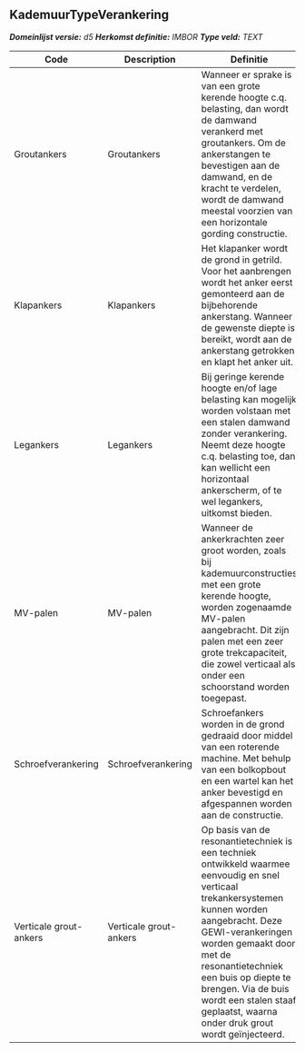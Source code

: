 ﻿## KademuurTypeVerankering

*__Domeinlijst versie:__ d5*
*__Herkomst definitie:__ IMBOR*
*__Type veld:__ TEXT*

|__Code__ |__Description__ |__Definitie__	|
|	---	|	---	|   ---	| 
| Groutankers | Groutankers | Wanneer er sprake is van een grote kerende hoogte c.q. belasting, dan wordt de damwand verankerd met groutankers. Om de ankerstangen te bevestigen aan de damwand, en de kracht te verdelen, wordt de damwand meestal voorzien van een horizontale gording constructie. |
| Klapankers | Klapankers | Het klapanker wordt de grond in getrild. Voor het aanbrengen wordt het anker eerst gemonteerd aan de bijbehorende ankerstang. Wanneer de gewenste diepte is bereikt, wordt aan de ankerstang getrokken en klapt het anker uit. |
| Legankers | Legankers | Bij geringe kerende hoogte en/of lage belasting kan mogelijk worden volstaan met een stalen damwand zonder verankering. Neemt deze hoogte c.q. belasting toe, dan kan wellicht een horizontaal ankerscherm, of te wel legankers, uitkomst bieden. |
| MV-palen | MV-palen | Wanneer de ankerkrachten zeer groot worden, zoals bij kademuurconstructies met een grote kerende hoogte, worden zogenaamde MV-palen aangebracht. Dit zijn palen met een zeer grote trekcapaciteit, die zowel verticaal als onder een schoorstand worden toegepast. |
| Schroefverankering | Schroefverankering | Schroefankers worden in de grond gedraaid door middel van een roterende machine. Met behulp van een bolkopbout en een wartel kan het anker bevestigd en afgespannen worden aan de constructie. |
| Verticale grout-ankers | Verticale grout-ankers | Op basis van de resonantietechniek is een techniek ontwikkeld waarmee eenvoudig en snel verticaal trekankersystemen kunnen worden aangebracht. Deze GEWI-verankeringen worden gemaakt door met de resonantietechniek een buis op diepte te brengen. Via de buis wordt een stalen staaf geplaatst, waarna onder druk grout wordt geïnjecteerd. |

